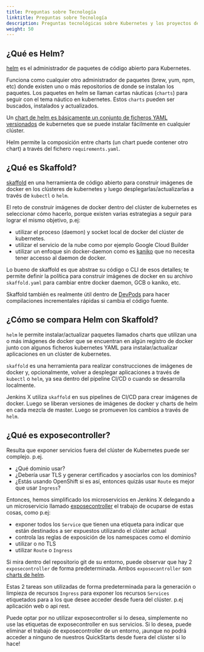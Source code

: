 ```yaml
---
title: Preguntas sobre Tecnología
linktitle: Preguntas sobre Tecnología
description: Preguntas tecnológicas sobre Kubernetes y los proyectos de código abierto asociados
weight: 50
---
```


## ¿Qué es Helm?

[helm](https://www.helm.sh/) es el administrador de paquetes de código abierto para Kubernetes.

Funciona como cualquier otro administrador de paquetes (brew, yum, npm, etc) donde existen uno o más repositorios de donde se instalan los paquetes. Los paquetes en helm se llaman cartas náuticas (`charts`) para seguir con el tema náutico en kubernetes. Estos `charts` pueden ser buscados, instalados y actualizados.

Un [chart de helm es básicamente un conjunto de ficheros YAML versionados](https://docs.helm.sh/developing_charts/#charts) de kubernetes que se puede instalar fácilmente en cualquier clúster.

Helm permite la composición entre charts (un chart puede contener otro chart) a través del fichero `requirements.yaml`.

## ¿Qué es Skaffold?

[skaffold](https://github.com/GoogleContainerTools/skaffold) en una herramienta de código abierto para construir imágenes de docker en los clústeres de kubernetes y luego desplegarlas/actualizarlas a través de `kubectl` o `helm`.

El reto de construir imágenes de docker dentro del clúster de kubernetes es seleccionar cómo hacerlo, porque existen varias estrategias a seguir para lograr el mismo objetivo, p.ej:

* utilizar el proceso (daemon) y socket local de docker del clúster de kubernetes.
* utilizar el servicio de la nube como por ejemplo Google Cloud Builder
* utilizar un enfoque sin docker-daemon como es [kaniko](https://github.com/GoogleContainerTools/kaniko) que no necesita tener accesso al daemon de docker.

Lo bueno de skaffold es que abstrae su código o CLI de esos detalles; te permite definir la política para construir imágenes de docker en su archivo `skaffold.yaml` para cambiar entre docker daemon, GCB o kaniko, etc.

Skaffold también es realmente útil dentro de [DevPods](/docs/reference/devpods/) para hacer compilaciones incrementales rápidas si cambia el código fuente.

## ¿Cómo se compara Helm con Skaffold?

`helm` le permite instalar/actualizar paquetes llamados charts que utilizan una o más imágenes de docker que se encuentran en algún registro de docker junto con algunos ficheros kubernetes YAML para instalar/actualizar aplicaciones en un clúster de kubernetes.

`skaffold` es una herramienta para realizar construcciones de imágenes de docker y, opcionalmente, volver a desplegar aplicaciones a través de `kubectl` o `helm`, ya sea dentro del pipeline CI/CD o cuando se desarrolla localmente.

Jenkins X utiliza `skaffold` en sus pipelines de CI/CD para crear imágenes de docker. Luego se liberan versiones de imágenes de docker y charts de helm en cada mezcla de master. Luego se promueven los cambios a través de `helm`.

## ¿Qué es exposecontroller?

Resulta que exponer servicios fuera del clúster de Kubernetes puede ser complejo. p.ej.

* ¿Qué dominio usar?
* ¿Debería usar TLS y generar certificados y asociarlos con los dominios?
* ¿Estás usando OpenShift si es así, entonces quizás usar `Route` es mejor que usar `Ingress`?

Entonces, hemos simplificado los microservicios en Jenkins X delegando a un microservicio llamado [exposecontroller](https://github.com/jenkins-x/exposecontroller) el trabajo de ocuparse de estas cosas, como p.ej:

* exponer todos los `Service` que tienen una etiqueta para indicar que están destinados a ser expuestos utilizando el clúster actual
* controla las reglas de exposición de los namespaces como el dominio
* utilizar o no TLS
* utilizar `Route` o `Ingress`

Si mira dentro del repositorio git de su entorno, puede observar que hay 2 `exposecontroller` de forma predeterminada. Ambos `exposecontroller` son [charts de helm](https://github.com/jenkins-x/default-environment-charts/blob/master/env/requirements.yaml).

Estas 2 tareas son utilizadas de forma predeterminada para la generación o limpieza de recursos `Ingress` para exponer los recursos `Services` etiquetados para a los que desee acceder desde fuera del clúster. p.ej aplicación web o api rest.

Puede optar por no utilizar exposecontroller si lo desea, simplemente no use las etiquetas de exposecontroller en sus servicios. Si lo desea, puede eliminar el trabajo de exposecontroller de un entorno, ¡aunque no podrá acceder a ninguno de nuestros QuickStarts desde fuera del clúster si lo hace!